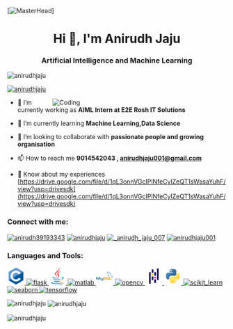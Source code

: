 [![MasterHead](https://www.advanceinnovationgroup.com/images/aiml.jpg)]
<h1 align="center">Hi 👋, I'm Anirudh Jaju</h1>
<h3 align="center">Artificial Intelligence and Machine Learning</h3>

<p align="left"> <img src="https://komarev.com/ghpvc/?username=anirudhjaju&label=Profile%20views&color=0e75b6&style=flat" alt="anirudhjaju" /> </p>

<p align="left"> <a href="https://github.com/ryo-ma/github-profile-trophy"><img src="https://github-profile-trophy.vercel.app/?username=anirudhjaju" alt="anirudhjaju" /></a> </p>

<img align="right" alt="Coding" width="400" src="https://resources.biginterview.com/wp-content/uploads/2022/12/Resume-Template-for-a-Data-Scientist.jpg">


- 🔭 I’m currently working as **AIML Intern at E2E Rosh IT Solutions**

- 🌱 I’m currently learning **Machine Learning,Data Science**

- 👯 I’m looking to collaborate with **passionate people and growing organisation**

- 📫 How to reach me **9014542043 , anirudhjaju001@gmail.com**

- 📄 Know about my experiences [https://drive.google.com/file/d/1qL3onnVGcIPlNfeCylZeQT1sWasaYuhF/view?usp=drivesdk](https://drive.google.com/file/d/1qL3onnVGcIPlNfeCylZeQT1sWasaYuhF/view?usp=drivesdk)

<h3 align="left">Connect with me:</h3>
<p align="left">
<a href="https://twitter.com/anirudh39193343" target="blank"><img align="center" src="https://raw.githubusercontent.com/rahuldkjain/github-profile-readme-generator/master/src/images/icons/Social/twitter.svg" alt="anirudh39193343" height="30" width="40" /></a>
<a href="https://linkedin.com/in/anirudhjaju" target="blank"><img align="center" src="https://raw.githubusercontent.com/rahuldkjain/github-profile-readme-generator/master/src/images/icons/Social/linked-in-alt.svg" alt="anirudhjaju" height="30" width="40" /></a>
<a href="https://instagram.com/_anirudh_jaju_007" target="blank"><img align="center" src="https://raw.githubusercontent.com/rahuldkjain/github-profile-readme-generator/master/src/images/icons/Social/instagram.svg" alt="_anirudh_jaju_007" height="30" width="40" /></a>
<a href="https://www.hackerrank.com/anirudhjaju001" target="blank"><img align="center" src="https://raw.githubusercontent.com/rahuldkjain/github-profile-readme-generator/master/src/images/icons/Social/hackerrank.svg" alt="anirudhjaju001" height="30" width="40" /></a>
</p>

<h3 align="left">Languages and Tools:</h3>
<p align="left"> <a href="https://www.cprogramming.com/" target="_blank" rel="noreferrer"> <img src="https://raw.githubusercontent.com/devicons/devicon/master/icons/c/c-original.svg" alt="c" width="40" height="40"/> </a> <a href="https://flask.palletsprojects.com/" target="_blank" rel="noreferrer"> <img src="https://www.vectorlogo.zone/logos/pocoo_flask/pocoo_flask-icon.svg" alt="flask" width="40" height="40"/> </a> <a href="https://www.java.com" target="_blank" rel="noreferrer"> <img src="https://raw.githubusercontent.com/devicons/devicon/master/icons/java/java-original.svg" alt="java" width="40" height="40"/> </a> <a href="https://www.mathworks.com/" target="_blank" rel="noreferrer"> <img src="https://upload.wikimedia.org/wikipedia/commons/2/21/Matlab_Logo.png" alt="matlab" width="40" height="40"/> </a> <a href="https://www.mysql.com/" target="_blank" rel="noreferrer"> <img src="https://raw.githubusercontent.com/devicons/devicon/master/icons/mysql/mysql-original-wordmark.svg" alt="mysql" width="40" height="40"/> </a> <a href="https://opencv.org/" target="_blank" rel="noreferrer"> <img src="https://www.vectorlogo.zone/logos/opencv/opencv-icon.svg" alt="opencv" width="40" height="40"/> </a> <a href="https://pandas.pydata.org/" target="_blank" rel="noreferrer"> <img src="https://raw.githubusercontent.com/devicons/devicon/2ae2a900d2f041da66e950e4d48052658d850630/icons/pandas/pandas-original.svg" alt="pandas" width="40" height="40"/> </a> <a href="https://www.python.org" target="_blank" rel="noreferrer"> <img src="https://raw.githubusercontent.com/devicons/devicon/master/icons/python/python-original.svg" alt="python" width="40" height="40"/> </a> <a href="https://scikit-learn.org/" target="_blank" rel="noreferrer"> <img src="https://upload.wikimedia.org/wikipedia/commons/0/05/Scikit_learn_logo_small.svg" alt="scikit_learn" width="40" height="40"/> </a> <a href="https://seaborn.pydata.org/" target="_blank" rel="noreferrer"> <img src="https://seaborn.pydata.org/_images/logo-mark-lightbg.svg" alt="seaborn" width="40" height="40"/> </a> <a href="https://www.tensorflow.org" target="_blank" rel="noreferrer"> <img src="https://www.vectorlogo.zone/logos/tensorflow/tensorflow-icon.svg" alt="tensorflow" width="40" height="40"/> </a> </p>

<p><img align="left" src="https://github-readme-stats.vercel.app/api/top-langs?username=anirudhjaju&show_icons=true&locale=en&layout=compact" alt="anirudhjaju" /></p>

<p>&nbsp;<img align="center" src="https://github-readme-stats.vercel.app/api?username=anirudhjaju&show_icons=true&locale=en" alt="anirudhjaju" /></p>

<p><img align="center" src="https://github-readme-streak-stats.herokuapp.com/?user=anirudhjaju&" alt="anirudhjaju" /></p>


